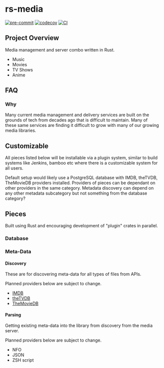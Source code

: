 # rs-media

[![pre-commit](https://img.shields.io/badge/pre--commit-enabled-brightgreen?logo=pre-commit&logoColor=white)](https://github.com/pre-commit/pre-commit)
[![codecov](https://codecov.io/gh/reynn/rs-media/branch/master/graph/badge.svg)](https://codecov.io/gh/reynn/rs-media)
[![CI](https://github.com/reynn/rs-media/workflows/CI/badge.svg?branch=master)](https://github.com/reynn/rs-media/actions?query=workflow%3ACI)

## Project Overview

Media management and server combo written in Rust.

- Music
- Movies
- TV Shows
- Anime

## FAQ

### Why

Many current media management and delivery services are built on the grounds of
tech from decades ago that is difficult to maintain. Many of these same services
are finding it difficult to grow with many of our growing media libraries.

## Customizable

All pieces listed below will be installable via a plugin system, similar to build
systems like Jenkins, bamboo etc where there is a customizable system for all users.

Default setup would likely use a PostgreSQL database with IMDB, theTVDB, TheMovieDB
providers installed. Providers of pieces can be dependant on other providers in the
same category. Metadata discovery can depend on any other metadata subcategory but
not something from the database category?

## Pieces

Built using Rust and encouraging development of "plugin" crates in parallel.

### Database

### Meta-Data

#### Discovery

These are for discovering meta-data for all types of files from APIs.

Planned providers below are subject to change.

- [IMDB](https://www.imdb.org/)
- [theTVDB](https://www.thetvdb.org)
- [TheMovieDB](https://www.themoviedb.org)

#### Parsing

Getting existing meta-data into the library from discovery from the media server.

Planned providers below are subject to change.

- NFO
- JSON
- ZSH script
